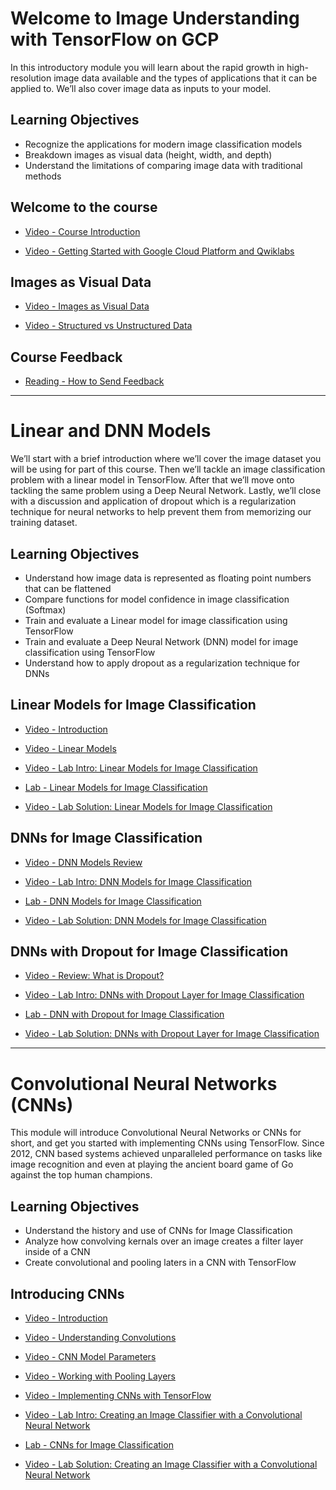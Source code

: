 # Welcome to Image Understanding with TensorFlow on GCP

In this introductory module you will learn about the rapid growth in high-resolution image data available and the types of applications that it can be applied to. We’ll also cover image data as inputs to your model.

## Learning Objectives

- Recognize the applications for modern image classification models
- Breakdown images as visual data (height, width, and depth)
- Understand the limitations of comparing image data with traditional methods

## Welcome to the course

- [Video - Course Introduction](https://www.coursera.org/learn/image-understanding-tensorflow-gcp/lecture/gpAsA/course-introduction)

- [Video - Getting Started with Google Cloud Platform and Qwiklabs](https://www.coursera.org/learn/image-understanding-tensorflow-gcp/lecture/omPx6/getting-started-with-google-cloud-platform-and-qwiklabs)

## Images as Visual Data

- [Video - Images as Visual Data](https://www.coursera.org/learn/image-understanding-tensorflow-gcp/lecture/XrEK4/images-as-visual-data)

- [Video - Structured vs Unstructured Data](https://www.coursera.org/learn/image-understanding-tensorflow-gcp/lecture/8OxFN/structured-vs-unstructured-data)

## Course Feedback

- [Reading - How to Send Feedback](https://www.coursera.org/learn/image-understanding-tensorflow-gcp/supplement/Quo3m/how-to-send-feedback)

---

# Linear and DNN Models

We’ll start with a brief introduction where we’ll cover the image dataset you will be using for part of this course. Then we’ll tackle an image classification problem with a linear model in TensorFlow. After that we’ll move onto tackling the same problem using a Deep Neural Network. Lastly, we’ll close with a discussion and application of dropout which is a regularization technique for neural networks to help prevent them from memorizing our training dataset.

## Learning Objectives

- Understand how image data is represented as floating point numbers that can be flattened
- Compare functions for model confidence in image classification (Softmax)
- Train and evaluate a Linear model for image classification using TensorFlow
- Train and evaluate a Deep Neural Network (DNN) model for image classification using TensorFlow
- Understand how to apply dropout as a regularization technique for DNNs

## Linear Models for Image Classification

- [Video - Introduction](https://www.coursera.org/learn/image-understanding-tensorflow-gcp/lecture/9YwSb/introduction)

- [Video - Linear Models](https://www.coursera.org/learn/image-understanding-tensorflow-gcp/lecture/Iaws8/linear-models)

- [Video - Lab Intro: Linear Models for Image Classification](https://www.coursera.org/learn/image-understanding-tensorflow-gcp/lecture/GA2qB/lab-intro-linear-models-for-image-classification)

- [Lab - Linear Models for Image Classification](./Labs/mnist_linear.ipynb)

- [Video - Lab Solution: Linear Models for Image Classification](https://www.coursera.org/learn/image-understanding-tensorflow-gcp/lecture/7mZHq/lab-solution-linear-models-for-image-classification)

## DNNs for Image Classification

- [Video - DNN Models Review](https://www.coursera.org/learn/image-understanding-tensorflow-gcp/lecture/bdVMo/dnn-models-review)

- [Video - Lab Intro: DNN Models for Image Classification](https://www.coursera.org/learn/image-understanding-tensorflow-gcp/lecture/XCzlY/lab-intro-dnn-models-for-image-classification)

- [Lab - DNN Models for Image Classification](./Labs/mnist_models.ipynb)

- [Video - Lab Solution: DNN Models for Image Classification](https://www.coursera.org/learn/image-understanding-tensorflow-gcp/lecture/0hPvo/lab-solution-dnn-models-for-image-classification)

## DNNs with Dropout for Image Classification

- [Video - Review: What is Dropout?](https://www.coursera.org/learn/image-understanding-tensorflow-gcp/lecture/BG0TN/review-what-is-dropout)

- [Video - Lab Intro: DNNs with Dropout Layer for Image Classification](https://www.coursera.org/learn/image-understanding-tensorflow-gcp/lecture/WbRHH/lab-intro-dnns-with-dropout-layer-for-image-classification)

- [Lab - DNN with Dropout for Image Classification](./Labs/mnist_models.ipynb)

- [Video - Lab Solution: DNNs with Dropout Layer for Image Classification](https://www.coursera.org/learn/image-understanding-tensorflow-gcp/lecture/ny95j/lab-solution-dnns-with-dropout-layer-for-image-classification)

---

# Convolutional Neural Networks (CNNs)

This module will introduce Convolutional Neural Networks or CNNs for short, and get you started with implementing CNNs using TensorFlow. Since 2012, CNN based systems achieved unparalleled performance on tasks like image recognition and even at playing the ancient board game of Go against the top human champions.

## Learning Objectives

- Understand the history and use of CNNs for Image Classification
- Analyze how convolving kernals over an image creates a filter layer inside of a CNN
- Create convolutional and pooling laters in a CNN with TensorFlow

## Introducing CNNs

- [Video - Introduction](https://www.coursera.org/learn/image-understanding-tensorflow-gcp/lecture/hkAU1/introduction)

- [Video - Understanding Convolutions](https://www.coursera.org/learn/image-understanding-tensorflow-gcp/lecture/jRggH/understanding-convolutions)

- [Video - CNN Model Parameters](https://www.coursera.org/learn/image-understanding-tensorflow-gcp/lecture/xoTEB/cnn-model-parameters)

- [Video - Working with Pooling Layers](https://www.coursera.org/learn/image-understanding-tensorflow-gcp/lecture/Bqq9O/working-with-pooling-layers)

- [Video - Implementing CNNs with TensorFlow](https://www.coursera.org/learn/image-understanding-tensorflow-gcp/lecture/yTYCb/implementing-cnns-with-tensorflow)

- [Video - Lab Intro: Creating an Image Classifier with a Convolutional Neural Network](https://www.coursera.org/learn/image-understanding-tensorflow-gcp/lecture/M9pZq/lab-intro-creating-an-image-classifier-with-a-convolutional-neural-network)

- [Lab - CNNs for Image Classification](./Labs/mnist_models.ipynb)

- [Video - Lab Solution: Creating an Image Classifier with a Convolutional Neural Network](https://www.coursera.org/learn/image-understanding-tensorflow-gcp/lecture/GVHF0/lab-solution-creating-an-image-classifier-with-a-convolutional-neural-network)